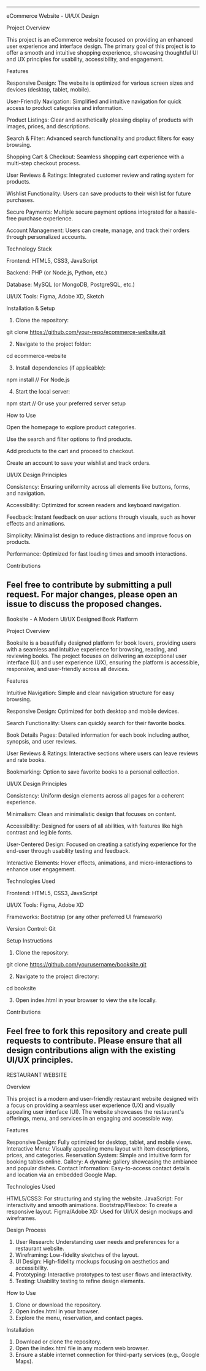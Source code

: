 ---
eCommerce Website - UI/UX Design

Project Overview

This project is an eCommerce website focused on providing an enhanced user experience and interface design. The primary goal of this project is to offer a smooth and intuitive shopping experience, showcasing thoughtful UI and UX principles for usability, accessibility, and engagement.

Features

Responsive Design: The website is optimized for various screen sizes and devices (desktop, tablet, mobile).

User-Friendly Navigation: Simplified and intuitive navigation for quick access to product categories and information.

Product Listings: Clear and aesthetically pleasing display of products with images, prices, and descriptions.

Search & Filter: Advanced search functionality and product filters for easy browsing.

Shopping Cart & Checkout: Seamless shopping cart experience with a multi-step checkout process.

User Reviews & Ratings: Integrated customer review and rating system for products.

Wishlist Functionality: Users can save products to their wishlist for future purchases.

Secure Payments: Multiple secure payment options integrated for a hassle-free purchase experience.

Account Management: Users can create, manage, and track their orders through personalized accounts.


Technology Stack

Frontend: HTML5, CSS3, JavaScript

Backend: PHP (or Node.js, Python, etc.)

Database: MySQL (or MongoDB, PostgreSQL, etc.)

UI/UX Tools: Figma, Adobe XD, Sketch


Installation & Setup

1. Clone the repository:

git clone https://github.com/your-repo/ecommerce-website.git


2. Navigate to the project folder:

cd ecommerce-website


3. Install dependencies (if applicable):

npm install  // For Node.js


4. Start the local server:

npm start  // Or use your preferred server setup



How to Use

Open the homepage to explore product categories.

Use the search and filter options to find products.

Add products to the cart and proceed to checkout.

Create an account to save your wishlist and track orders.


UI/UX Design Principles

Consistency: Ensuring uniformity across all elements like buttons, forms, and navigation.

Accessibility: Optimized for screen readers and keyboard navigation.

Feedback: Instant feedback on user actions through visuals, such as hover effects and animations.

Simplicity: Minimalist design to reduce distractions and improve focus on products.

Performance: Optimized for fast loading times and smooth interactions.


Contributions

Feel free to contribute by submitting a pull request. For major changes, please open an issue to discuss the proposed changes.
--

Booksite - A Modern UI/UX Designed Book Platform

Project Overview

Booksite is a beautifully designed platform for book lovers, providing users with a seamless and intuitive experience for browsing, reading, and reviewing books. The project focuses on delivering an exceptional user interface (UI) and user experience (UX), ensuring the platform is accessible, responsive, and user-friendly across all devices.

Features

Intuitive Navigation: Simple and clear navigation structure for easy browsing.

Responsive Design: Optimized for both desktop and mobile devices.

Search Functionality: Users can quickly search for their favorite books.

Book Details Pages: Detailed information for each book including author, synopsis, and user reviews.

User Reviews & Ratings: Interactive sections where users can leave reviews and rate books.

Bookmarking: Option to save favorite books to a personal collection.


UI/UX Design Principles

Consistency: Uniform design elements across all pages for a coherent experience.

Minimalism: Clean and minimalistic design that focuses on content.

Accessibility: Designed for users of all abilities, with features like high contrast and legible fonts.

User-Centered Design: Focused on creating a satisfying experience for the end-user through usability testing and feedback.

Interactive Elements: Hover effects, animations, and micro-interactions to enhance user engagement.


Technologies Used

Frontend: HTML5, CSS3, JavaScript

UI/UX Tools: Figma, Adobe XD

Frameworks: Bootstrap (or any other preferred UI framework)

Version Control: Git


Setup Instructions

1. Clone the repository:

git clone https://github.com/yourusername/booksite.git


2. Navigate to the project directory:

cd booksite


3. Open index.html in your browser to view the site locally.

Contributions

Feel free to fork this repository and create pull requests to contribute. Please ensure that all design contributions align with the existing UI/UX principles.
--

RESTAURANT WEBSITE

Overview

This project is a modern and user-friendly restaurant website designed with a focus on providing a seamless user experience (UX) and visually appealing user interface (UI). The website showcases the restaurant's offerings, menu, and services in an engaging and accessible way.

Features

Responsive Design: Fully optimized for desktop, tablet, and mobile views.
Interactive Menu: Visually appealing menu layout with item descriptions, prices, and categories.
Reservation System: Simple and intuitive form for booking tables online.
Gallery: A dynamic gallery showcasing the ambiance and popular dishes.
Contact Information: Easy-to-access contact details and location via an embedded Google Map.


Technologies Used

HTML5/CSS3: For structuring and styling the website.
JavaScript: For interactivity and smooth animations.
Bootstrap/Flexbox: To create a responsive layout.
Figma/Adobe XD: Used for UI/UX design mockups and wireframes.


Design Process

1. User Research: Understanding user needs and preferences for a restaurant website.
2. Wireframing: Low-fidelity sketches of the layout.
3. UI Design: High-fidelity mockups focusing on aesthetics and accessibility.
4. Prototyping: Interactive prototypes to test user flows and interactivity.
5. Testing: Usability testing to refine design elements.

How to Use

1. Clone or download the repository.
2. Open index.html in your browser.
3. Explore the menu, reservation, and contact pages.

Installation

1. Download or clone the repository.
2. Open the index.html file in any modern web browser.
3. Ensure a stable internet connection for third-party services (e.g., Google Maps).
